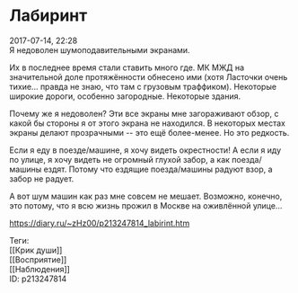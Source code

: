 Лабиринт
=========

   
 2017-07-14, 22:28   
  Я недоволен шумоподавительными экранами.   
   
 Их в последнее время стали ставить много где. МК МЖД на значительной доле протяжённости обнесено ими (хотя Ласточки очень тихие... правда не знаю, что там с грузовым траффиком). Некоторые широкие дороги, особенно загородные. Некоторые здания.   
   
 Почему же я недоволен? Эти все экраны мне загораживают обзор, с какой бы стороны я от этого экрана не находился. В некоторых местах экраны делают прозрачными -- это ещё более-менее. Но это редкость.   
   
 Если я еду в поезде/машине, я хочу видеть окрестности! А если я иду по улице, я хочу видеть не огромный глухой забор, а как поезда/машины ездят. Потому что ездящие поезда/машины радуют взор, а забор не радует.   
   
 А вот шум машин как раз мне совсем не мешает. Возможно, конечно, это потому, что я всю жизнь прожил в Москве на оживлённой улице...   
    
 <https://diary.ru/~zHz00/p213247814_labirint.htm>   
   
 Теги:   
 [[Крик души]]   
 [[Восприятие]]   
 [[Наблюдения]]   
 ID: p213247814